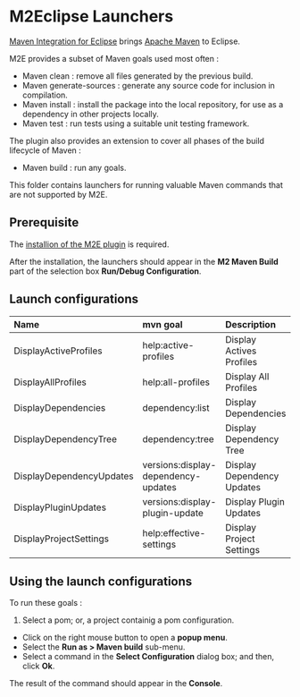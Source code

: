 M2Eclipse Launchers
===================

[Maven Integration for Eclipse](http://eclipse.org/m2e) brings [Apache Maven](http://maven.apache.org) to Eclipse.

M2E provides a subset of Maven goals used most often :
- Maven clean            : remove all files generated by the previous build.
- Maven generate-sources : generate any source code for inclusion in compilation. 
- Maven install			 : install the package into the local repository, for use as a dependency in other projects locally.
- Maven test			 : run tests using a suitable unit testing framework.

The plugin also provides an extension to cover all phases of the build lifecycle of Maven :
- Maven build             : run any goals.

This folder contains launchers for running valuable Maven commands that are not supported by M2E.

## Prerequisite ##
The [installion of the M2E plugin](http://eclipse.org/m2e/download) is required.

After the installation, the launchers should appear in the **M2 Maven Build** part of the selection box **Run/Debug Configuration**.

## Launch configurations ##

| Name                     | mvn goal             | Description                              |
|:-------------------------|:---------------------|:-----------------------------------------|
| DisplayActiveProfiles    | help:active-profiles | Display Actives Profiles                 |
| DisplayAllProfiles       | help:all-profiles    | Display All Profiles                     |
| DisplayDependencies      | dependency:list      | Display Dependencies                     |
| DisplayDependencyTree    | dependency:tree      | Display Dependency Tree                  |
| DisplayDependencyUpdates | versions:display-dependency-updates |Display Dependency Updates |
| DisplayPluginUpdates     | versions:display-plugin-update | Display Plugin Updates         |
| DisplayProjectSettings   | help:effective-settings| Display Project Settings               |

## Using the launch configurations ##

To run these goals :

1. Select a pom; or, a project containig a pom configuration.
* Click on the right mouse button to open a **popup menu**.
* Select the **Run as > Maven build** sub-menu.
* Select a command in the **Select Configuration** dialog box; and then, click **Ok**.

The result of the command should appear in the **Console**.
